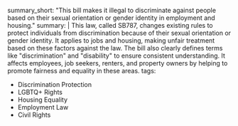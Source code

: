 summary_short: "This bill makes it illegal to discriminate against people based on their sexual orientation or gender identity in employment and housing."
summary: |
  This law, called SB787, changes existing rules to protect individuals from discrimination because of their sexual orientation or gender identity. It applies to jobs and housing, making unfair treatment based on these factors against the law. The bill also clearly defines terms like "discrimination" and "disability" to ensure consistent understanding. It affects employees, job seekers, renters, and property owners by helping to promote fairness and equality in these areas.
tags:
  - Discrimination Protection
  - LGBTQ+ Rights
  - Housing Equality
  - Employment Law
  - Civil Rights
